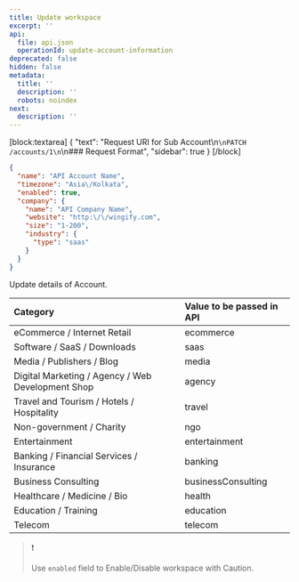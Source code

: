 ```yaml
---
title: Update workspace
excerpt: ''
api:
  file: api.json
  operationId: update-account-information
deprecated: false
hidden: false
metadata:
  title: ''
  description: ''
  robots: noindex
next:
  description: ''
---
```

[block:textarea]
{
  "text": "Request URI for Sub Account\n```\nPATCH /accounts/1\n```\n### Request Format",
  "sidebar": true
}
[/block]


```json
{
  "name": "API Account Name",
  "timezone": "Asia\/Kolkata",
  "enabled": true,
  "company": {
    "name": "API Company Name",
    "website": "http:\/\/wingify.com",
    "size": "1-200",
    "industry": {
      "type": "saas"
    }
  }
}
```

Update details of Account.

| Category                                          | Value to be passed in API |
| :------------------------------------------------ | :------------------------ |
| eCommerce / Internet Retail                       | ecommerce                 |
| Software / SaaS / Downloads                       | saas                      |
| Media / Publishers / Blog                         | media                     |
| Digital Marketing / Agency / Web Development Shop | agency                    |
| Travel and Tourism / Hotels / Hospitality         | travel                    |
| Non-government / Charity                          | ngo                       |
| Entertainment                                     | entertainment             |
| Banking / Financial Services / Insurance          | banking                   |
| Business Consulting                               | businessConsulting        |
| Healthcare / Medicine / Bio                       | health                    |
| Education / Training                              | education                 |
| Telecom                                           | telecom                   |

> ❗️ 
> 
> Use `enabled` field to Enable/Disable workspace with Caution.